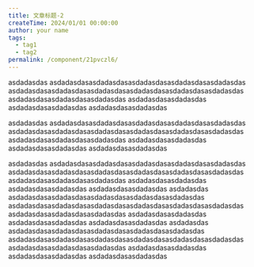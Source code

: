 ```yaml
---
title: 文章标题-2
createTime: 2024/01/01 00:00:00
author: your name
tags:
  - tag1
  - tag2
permalink: /component/21pvczl6/
---
```


asdadasdas
asdadasdasasdadasdasasdadasdasasdadasdasasdadasdas
asdadasdasasdadasdasasdadasdasasdadasdasasdadasdasasdadasdas
asdadasdasasdadasdasasdadasdas
asdadasdasasdadasdas
asdadasdasasdadasdas
asdadasdasasdadasdas


asdadasdas
asdadasdasasdadasdasasdadasdasasdadasdasasdadasdas
asdadasdasasdadasdasasdadasdasasdadasdasasdadasdasasdadasdas
asdadasdasasdadasdasasdadasdas
asdadasdasasdadasdas
asdadasdasasdadasdas
asdadasdasasdadasdas

asdadasdas
asdadasdasasdadasdasasdadasdasasdadasdasasdadasdas
asdadasdasasdadasdasasdadasdasasdadasdasasdadasdasasdadasdas
asdadasdasasdadasdasasdadasdas
asdadasdasasdadasdas
asdadasdasasdadasdas
asdadasdasasdadasdas
asdadasdas
asdadasdasasdadasdasasdadasdasasdadasdasasdadasdas
asdadasdasasdadasdasasdadasdasasdadasdasasdadasdasasdadasdas
asdadasdasasdadasdasasdadasdas
asdadasdasasdadasdas
asdadasdasasdadasdas
asdadasdasasdadasdas
asdadasdas
asdadasdasasdadasdasasdadasdasasdadasdasasdadasdas
asdadasdasasdadasdasasdadasdasasdadasdasasdadasdasasdadasdas
asdadasdasasdadasdasasdadasdas
asdadasdasasdadasdas
asdadasdasasdadasdas
asdadasdasasdadasdas